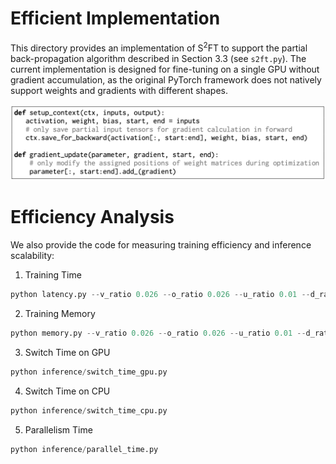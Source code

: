 # Efficient Implementation

This directory provides an implementation of S$^2$FT to support the partial back-propagation algorithm described in Section 3.3 (see `s2ft.py`). The current implementation is designed for fine-tuning on a single GPU without gradient accumulation, as the original PyTorch framework does not natively support weights and gradients with different shapes.

<div align="center">
  <img src="../figures/s2ft_code_box.png" alt="Image 2" style="width: 550px; margin: 0 auto;">
</div>

# Efficiency Analysis

We also provide the code for measuring training efficiency and inference scalability:

1. Training Time
```python
python latency.py --v_ratio 0.026 --o_ratio 0.026 --u_ratio 0.01 --d_ratio 0.01
```

2. Training Memory
```python
python memory.py --v_ratio 0.026 --o_ratio 0.026 --u_ratio 0.01 --d_ratio 0.01
```

3. Switch Time on GPU
```python
python inference/switch_time_gpu.py
```

4. Switch Time on CPU
```python
python inference/switch_time_cpu.py
```

5. Parallelism Time
```python
python inference/parallel_time.py
```
